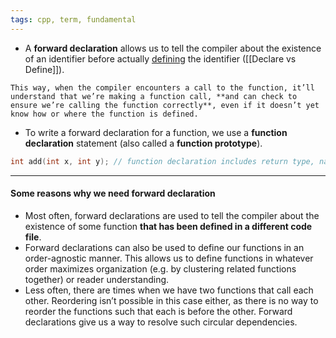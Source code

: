 ```yaml
---
tags: cpp, term, fundamental
---
```


- A **forward declaration** allows us to tell the compiler about the existence of an identifier before actually <u>defining</u> the identifier ([[Declare vs Define]]).

```ad-note
This way, when the compiler encounters a call to the function, it’ll understand that we’re making a function call, **and can check to ensure we’re calling the function correctly**, even if it doesn’t yet know how or where the function is defined.
```

- To write a forward declaration for a function, we use a **function declaration** statement (also called a **function prototype**).

```cpp
int add(int x, int y); // function declaration includes return type, name, parameters, and semicolon.  No function body!
```

---

#### Some reasons why we need forward declaration
- Most often, forward declarations are used to tell the compiler about the existence of some function **that has been defined in a different code file**.
- Forward declarations can also be used to define our functions in an order-agnostic manner. This allows us to define functions in whatever order maximizes organization (e.g. by clustering related functions together) or reader understanding.
- Less often, there are times when we have two functions that call each other. Reordering isn’t possible in this case either, as there is no way to reorder the functions such that each is before the other. Forward declarations give us a way to resolve such circular dependencies.